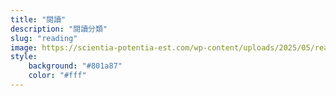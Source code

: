```yaml
---
title: "閱讀"
description: "閱讀分類"
slug: "reading"
image: https://scientia-potentia-est.com/wp-content/uploads/2025/05/reading-category.webp
style:
    background: "#801a87"
    color: "#fff"
---
```

